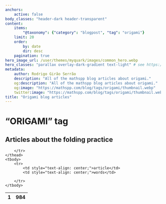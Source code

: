```yaml
---
anchors:
    active: false
body_classes: "header-dark header-transparent"
content:
    items:
        "@taxonomy": {"category": "blogpost", "tag": "origami"}
    limit: 20
    order:
        by: date
        dir: desc
    pagination: true
hero_image_url: /user/themes/myquark/images/common_hero.webp
hero_classes: "parallax overlay-dark-gradient text-light" # see https://demo.getgrav.org/blog-skeleton/blog/hero-classes
metadata:
    author: Rodrigo Girão Serrão
    description: "All of the mathspp blog articles about origami."
    og:description: "All of the mathspp blog articles about origami."
    og:image: "https://mathspp.com/blog/tags/origami/thumbnail.webp"
    twitter:image: "https://mathspp.com/blog/tags/origami/thumbnail.webp"
title: "Origami blog articles"
---
```


# “ORIGAMI” tag


## Articles about the folding practice



<table class="stats-table">
    <thead>
        <tr>
            <th style="text-align: center;">1</th>
            <th style="text-align: center;">984</th>
            
        </tr>
    </thead>
    <tbody>
        <tr>
            <td style="text-align: center;">article</td>
            <td style="text-align: center;">words</td>
            
        </tr>
    </tbody>
</table>